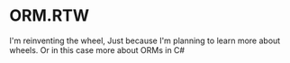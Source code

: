 ORM.RTW
=======

I'm reinventing the wheel, Just because I'm planning to learn more about wheels. Or in this case more about ORMs in C#